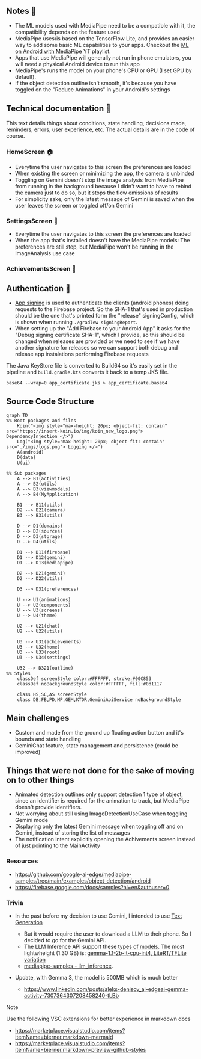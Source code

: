 ## Notes 📝
- The ML models used with MediaPipe need to be a compatible with it, the compatibility depends on the feature used
- MediaPipe uses/is based on the TensorFlow Lite, and provides an easier way to add some basic ML capabilities to your apps. Checkout the [ML on Android with MediaPipe](https://www.youtube.com/playlist?list=PLOU2XLYxmsILZnKn6Erxdyhxmc3fxyitP) YT playlist.
- Apps that use MediaPipe will generally not run in phone emulators, you will need a physical Android device to run this app
- MediaPipe's runs the model on your phone's CPU or GPU (I set GPU by default).
- If the object detection outline isn't smooth, it's because you have toggled on the "Reduce Animations" in your Android's settings

## Technical documentation 📜
This text details things about conditions, state handling, decisions made, reminders, errors, user experience, etc. The actual details are in the code of course.

### HomeScreen 🏠
- Everytime the user navigates to this screen the preferences are loaded
- When existing the screen or minimizing the app, the camera is unbinded
- Toggling on Gemini doesn't stop the image analysis from MediaPipe from running in the background because I didn't want to have to rebind the camera just to do so, but it stops the flow emissions of results
- For simplicity sake, only the latest message of Gemini is saved when the user leaves the screen or toggled off/on Gemini

### SettingsScreen 🔧
- Everytime the user navigates to this screen the preferences are loaded
- When the app that's installed doesn't have the MediaPipe models: The preferences are still step, but MediaPipe won't be running in the ImageAnalysis use case

### AchievementsScreen 🏅


## Authentication 🛂
- [App signing](https://developer.android.com/studio/publish/app-signing#generate-key) is used to authenticate the clients (android phones) doing requests to the Firebase project. So the SHA-1 that's used in production should be the one that's printed form the "release" signingConfig, which is shown when running `./gradlew signingReport`. 
- When setting up the "Add Firebase to your Android App" it asks for the "Debug signing certificate SHA-1", which I provide, so this should be changed when releases are provided or we need to see if we have another signature for releases so we can support both debug and release app instalations performing Firebase requests

The Java KeyStore file is converted to Build64 so it's easily set in the pipeline and `build.gradle.kts` converts it back to a temp JKS file.
```
base64 --wrap=0 app_certificate.jks > app_certificate.base64
```
## Source Code Structure

```mermaid
graph TD
%% Root packages and files
    Koin("<img style="max-height: 20px; object-fit: contain" src="https://insert-koin.io/img/koin_new_logo.png"> DependencyInjection </>")
    Log("<img style="max-height: 20px; object-fit: contain" src="./imgs/logs.png"> Logging </>")
    A(android)
    D(data)
    U(ui)

%% Sub packages
    A --> B1(activities)
    A --> B2(utils)
    A --> B3(viewmodels)
    A --> B4(MyApplication)

    B1 --> B11(utils)
    B2 --> B21(camera)
    B3 --> B31(utils)

    D --> D1(domains)
    D --> D2(sources)
    D --> D3(storage)
    D --> D4(utils)

    D1 --> D11(firebase)
    D1 --> D12(gemini)
    D1 --> D13(mediapipe)

    D2 --> D21(gemini)
    D2 --> D22(utils)

    D3 --> D31(preferences)

    U --> U1(animations)
    U --> U2(components)
    U --> U3(screens)
    U --> U4(theme)

    U2 --> U21(chat)
    U2 --> U22(utils)

    U3 --> U31(achievements)
    U3 --> U32(home)
    U3 --> U33(root)
    U3 --> U34(settings)

    U32 --> D321(outline)
%% Styles
    classDef screenStyle color:#FFFFFF, stroke:#00C853
    classDef noBackgroundStyle color:#FFFFFF, fill:#0d1117

    class HS,SC,AS screenStyle
    class DB,FB,PD,MP,GEM,KTOR,GeminiApiService noBackgroundStyle
```

## Main challenges
- Custom and made from the ground up floating action button and it's bounds and state handling
- GeminiChat feature, state management and persistence (could be improved)

## Things that were not done for the sake of moving on to other things
- Animated detection outlines only support detection 1 type of object, since an identifier is required for the animation to track, but MediaPipe doesn't provide identifiers.
- Not worrying about still using ImageDetectionUseCase when toggling Gemini mode
- Displaying only the latest Gemini message when toggling off and on Gemini, instead of storing the list of messages
- The notification intent explicitly opening the Achivements screen instead of just pointing to the MainActivity

### Resources
- https://github.com/google-ai-edge/mediapipe-samples/tree/main/examples/object_detection/android
- https://firebase.google.com/docs/samples?hl=en&authuser=0

### Trivia
- In the past before my decision to use Gemini, I intended to use [Text Generation](https://ai.google.dev/edge/mediapipe/solutions/genai/llm_inference/android)
    - But it would require the user to download a LLM to their phone. So I decided to go for the Gemini API.
    - The LLM Inference API support these [types of models](https://ai.google.dev/edge/mediapipe/solutions/genai/llm_inference#models). The most lightwheight (1.30 GB) is:
[gemma-1.1-2b-it-cpu-int4, LiteRT/TFLite variation](https://www.kaggle.com/models/google/gemma/tfLite/gemma-1.1-2b-it-cpu-int4)
    - [mediapipe-samples - llm_inference](https://github.com/google-ai-edge/mediapipe-samples/tree/main/examples/llm_inference/android).

- Update, with Gemma 3, the model is 500MB which is much better
    - https://www.linkedin.com/posts/aleks-denisov_ai-edgeai-gemma-activity-7307364307208458240-tLBb

> [!NOTE]
> Use the following VSC extensions for better experience in markdown docs
> - https://marketplace.visualstudio.com/items?itemName=bierner.markdown-mermaid
> - https://marketplace.visualstudio.com/items?itemName=bierner.markdown-preview-github-styles


